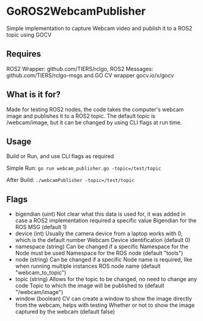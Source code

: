 # GoROS2WebcamPublisher
Simple implementation to capture Webcam video and publish it to a ROS2 topic using GOCV

## Requires 
ROS2 Wrapper: github.com/TIERS/rclgo, ROS2 Messages: github.com/TIERS/rclgo-msgs and GO CV wrapper gocv.io/x/gocv

## What is it for?
Made for testing ROS2 nodes, the code takes the computer's webcam image and publishes it to a ROS2 topic. The default topic is /webcam/image, but it can be changed by using CLI flags at run time.

## Usage
Build or Run, and use CLI flags as required

Simple Run:
`go run webcam_publisher.go -topic=/test/topic`

After Build:
`./webcamPublisher -topic=/test/topic`

## Flags
  - bigendian (uint)
        Not clear what this data is used for, it was added in case a ROS2 implementation required a specific value
    	Bigendian for the ROS MSG (default 1)
  - device (int)
        Usually the camera device from a laptop works with 0, which is the default number
    	Webcam Device identification (default 0)
  - namespace (string)
        Can be changed if a specific Namespace for the Node must be used
    	Namespace for the ROS node (default "tools")
  - node (string)
        Can be changed if a specific Node name is required, like when running multiple instances
    	ROS node name (default "webcam_to_topic")
  - topic (string)
        Allows for the topic to be changed, no need to change any code
    	Topic to which the image will be published to (default "/webcam/image")
  - window (boolean)
        CV can create a window to show the image directly from the webcam, helps with testing
    	Whether or not to show the image captured by the webcam (default false)
